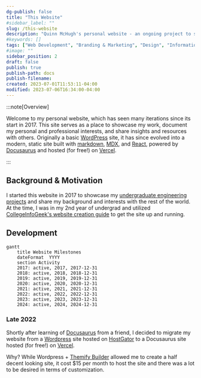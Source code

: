 ```yaml
---
dg-publish: false
title: "This Website"
#sidebar_label: ""
slug: /this-website
description: "Quinn McHugh's personal website - an ongoing project to share my life and thoughts with the rest of the world."
#keywords: []
tags: ["Web Development", "Branding & Marketing", "Design", "Information Architecture"]
#image: ""
sidebar_position: 2
draft: false
publish: true
publish-path: docs
publish-filename:
created: 2023-07-01T11:53:11-04:00
modified: 2023-07-06T16:34:00-04:00
---
```


:::note[Overview]

Welcome to my personal website, which has seen many iterations since its start in 2017. This site serves as a place to showcase my work, document my personal and professional interests, and share insights and resources with others. Originally a basic [WordPress](https://wordpress.org/) site, it has since evolved into a modern, static site built with [markdown](https://www.markdownguide.org/), [MDX](https://mdxjs.com/), and [React](https://react.dev/), powered by [Docusaurus](https://docusaurus.io/) and hosted (for free!) on [Vercel](https://vercel.com/).

:::


## Background & Motivation
I started this website in 2017 to showcase my [undergraduate engineering projects](/projects/category/undergraduate-mechanical-engineering) and share my background and interests with the rest of the world. At the time, I was in my 2nd year of undergrad and utilized [CollegeInfoGeek's website creation guide](https://collegeinfogeek.com/personal-website/) to get the site up and running.

## Development

```mermaid
gantt
    title Website Milestones
    dateFormat  YYYY
    section Activity
    2017: active, 2017, 2017-12-31
    2018: active, 2018, 2018-12-31
    2019: active, 2019, 2019-12-31
    2020: active, 2020, 2020-12-31
    2021: active, 2021, 2021-12-31
    2022: active, 2022, 2022-12-31
    2023: active, 2023, 2023-12-31
    2024: active, 2024, 2024-12-31
```

### Late 2022
Shortly after learning of [Docusaurus](https://docusaurus.io/) from a friend, I decided to migrate my website from a [Wordpress](https://wordpress.com/) site hosted on [HostGator](https://www.hostgator.com/) to a Docusaurus site hosted (for free!) on [Vercel](https://vercel.app/). 

Why? While Wordpress + [Themify Builder](https://themify.me/builder) allowed me to create a half decent looking site, it cost $15 per month to host the site and there was a lot to be desired in terms of customization.